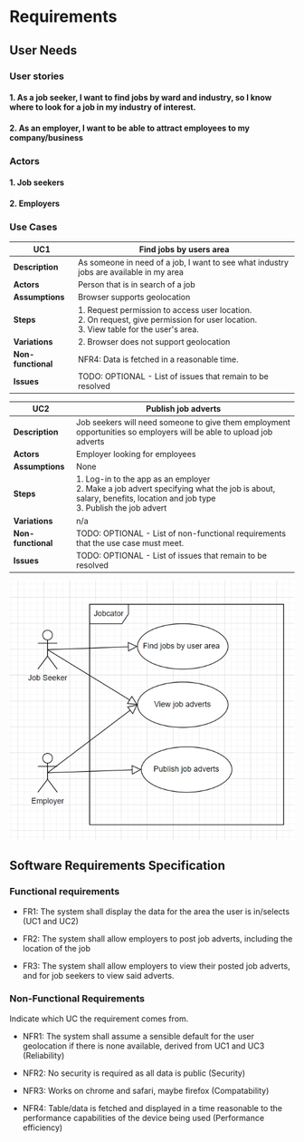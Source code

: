 # Requirements

## User Needs

### User stories
#### 1. As a job seeker, I want to find jobs by ward and industry, so I know where to look for a job in my industry of interest.
#### 2. As an employer, I want to be able to attract employees to my company/business


### Actors
#### 1. Job seekers
#### 2. Employers

### Use Cases

| UC1 | Find jobs by users area | 
| -------------------------------------- | ------------------- |
| **Description** | As someone in need of a job, I want to see what industry jobs are available in my area |
| **Actors** | Person that is in search of a job |
| **Assumptions** | Browser supports geolocation</td></tr>
| **Steps** | 1. Request permission to access user location.<br>2. On request, give permission for user location.<br>3. View table for the user's area.|
| **Variations** | 2. Browser does not support geolocation |
| **Non-functional** | NFR4: Data is fetched in a reasonable time. |
| **Issues** | TODO: OPTIONAL - List of issues that remain to be resolved |

| UC2 | Publish job adverts | 
| -------------------------------------- | ------------------- |
| **Description** | Job seekers will need someone to give them employment opportunities so employers will be able to upload job adverts |
| **Actors** | Employer looking for employees|
| **Assumptions** | None</td></tr>
| **Steps** | 1. Log-in to the app as an employer<br>2. Make a job advert specifying what the job is about, salary, benefits, location and job type<br>3. Publish the job advert|
| **Variations** | n/a |
| **Non-functional** | TODO: OPTIONAL - List of non-functional requirements that the use case must meet. |
| **Issues** | TODO: OPTIONAL - List of issues that remain to be resolved |



![Insert your Use-Case Diagram Here](images/Use-case-diagram.png)

## Software Requirements Specification
### Functional requirements

- FR1: The system shall display the data for the area the user is in/selects (UC1 and UC2)

- FR2: The system shall allow employers to post job adverts, including the location of the job

- FR3: The system shall allow employers to view their posted job adverts, and for job seekers to view said adverts.

### Non-Functional Requirements

Indicate which UC the requirement comes from.

- NFR1: The system shall assume a sensible default for the user geolocation if there is none available, derived from UC1 and UC3 (Reliability)

- NFR2: No security is required as all data is public (Security)

- NFR3: Works on chrome and safari, maybe firefox (Compatability)

- NFR4: Table/data is fetched and displayed in a time reasonable to the performance capabilities of the device being used (Performance efficiency)
